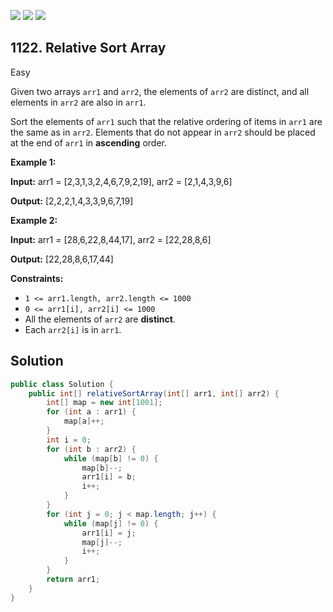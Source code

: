 [![](https://img.shields.io/github/stars/javadev/LeetCode-in-Java?label=Stars&style=flat-square)](https://github.com/javadev/LeetCode-in-Java)
[![](https://img.shields.io/github/forks/javadev/LeetCode-in-Java?label=Fork%20me%20on%20GitHub%20&style=flat-square)](https://github.com/javadev/LeetCode-in-Java/fork)
[![](https://img.shields.io/badge/-LeetCode%20in%20Kotlin-blue?style=flat-square)](https://github.com/javadev/LeetCode-in-Kotlin)

## 1122\. Relative Sort Array

Easy

Given two arrays `arr1` and `arr2`, the elements of `arr2` are distinct, and all elements in `arr2` are also in `arr1`.

Sort the elements of `arr1` such that the relative ordering of items in `arr1` are the same as in `arr2`. Elements that do not appear in `arr2` should be placed at the end of `arr1` in **ascending** order.

**Example 1:**

**Input:** arr1 = [2,3,1,3,2,4,6,7,9,2,19], arr2 = [2,1,4,3,9,6]

**Output:** [2,2,2,1,4,3,3,9,6,7,19]

**Example 2:**

**Input:** arr1 = [28,6,22,8,44,17], arr2 = [22,28,8,6]

**Output:** [22,28,8,6,17,44]

**Constraints:**

*   `1 <= arr1.length, arr2.length <= 1000`
*   `0 <= arr1[i], arr2[i] <= 1000`
*   All the elements of `arr2` are **distinct**.
*   Each `arr2[i]` is in `arr1`.

## Solution

```java
public class Solution {
    public int[] relativeSortArray(int[] arr1, int[] arr2) {
        int[] map = new int[1001];
        for (int a : arr1) {
            map[a]++;
        }
        int i = 0;
        for (int b : arr2) {
            while (map[b] != 0) {
                map[b]--;
                arr1[i] = b;
                i++;
            }
        }
        for (int j = 0; j < map.length; j++) {
            while (map[j] != 0) {
                arr1[i] = j;
                map[j]--;
                i++;
            }
        }
        return arr1;
    }
}
```